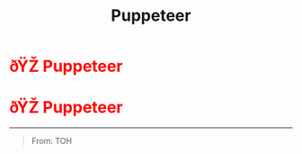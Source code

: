 ﻿---
lang: en-US
title: Puppeteer
prev: Miner
next: RiftMaker
---
# <font color="red">ðŸŽ­ <b>Puppeteer</b></font> <Badge text="Concealing" type="tip" vertical="middle"/>
# <font color="red">ðŸŽ­ <b>Puppeteer</b></font> <Badge text="Concealing" type="tip" vertical="middle"/>
---

> From: TOH

